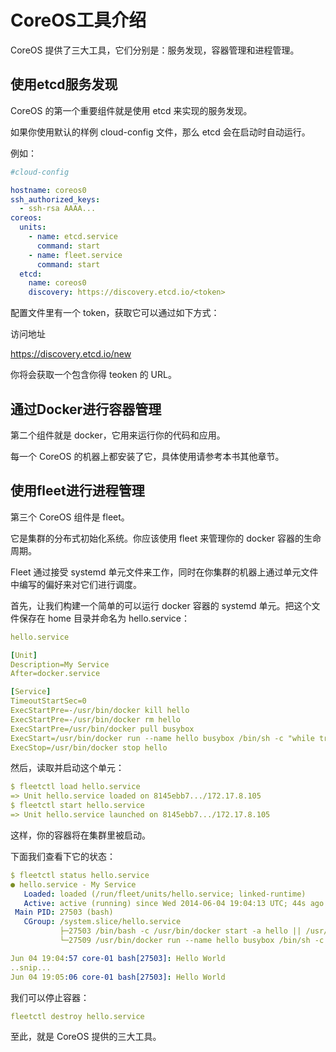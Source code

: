 # CoreOS工具介绍

CoreOS 提供了三大工具，它们分别是：服务发现，容器管理和进程管理。

## 使用etcd服务发现

CoreOS 的第一个重要组件就是使用 etcd 来实现的服务发现。

如果你使用默认的样例 cloud-config 文件，那么 etcd 会在启动时自动运行。

例如：

```yml
#cloud-config

hostname: coreos0
ssh_authorized_keys:
  - ssh-rsa AAAA...
coreos:
  units:
    - name: etcd.service
      command: start
    - name: fleet.service
      command: start
  etcd:
    name: coreos0
    discovery: https://discovery.etcd.io/<token>
```

配置文件里有一个 token，获取它可以通过如下方式：

访问地址

https://discovery.etcd.io/new

你将会获取一个包含你得 teoken 的 URL。

## 通过Docker进行容器管理

第二个组件就是 docker，它用来运行你的代码和应用。

每一个 CoreOS 的机器上都安装了它，具体使用请参考本书其他章节。

## 使用fleet进行进程管理

第三个 CoreOS 组件是 fleet。

它是集群的分布式初始化系统。你应该使用 fleet 来管理你的 docker 容器的生命周期。

Fleet 通过接受 systemd 单元文件来工作，同时在你集群的机器上通过单元文件中编写的偏好来对它们进行调度。

首先，让我们构建一个简单的可以运行 docker 容器的 systemd 单元。把这个文件保存在 home 目录并命名为 hello.service：

```yml
hello.service

[Unit]
Description=My Service
After=docker.service

[Service]
TimeoutStartSec=0
ExecStartPre=-/usr/bin/docker kill hello
ExecStartPre=-/usr/bin/docker rm hello
ExecStartPre=/usr/bin/docker pull busybox
ExecStart=/usr/bin/docker run --name hello busybox /bin/sh -c "while true; do echo Hello World; sleep 1; done"
ExecStop=/usr/bin/docker stop hello
```

然后，读取并启动这个单元：

```yml
$ fleetctl load hello.service
=> Unit hello.service loaded on 8145ebb7.../172.17.8.105
$ fleetctl start hello.service
=> Unit hello.service launched on 8145ebb7.../172.17.8.105
```

这样，你的容器将在集群里被启动。

下面我们查看下它的状态：

```yml
$ fleetctl status hello.service
● hello.service - My Service
   Loaded: loaded (/run/fleet/units/hello.service; linked-runtime)
   Active: active (running) since Wed 2014-06-04 19:04:13 UTC; 44s ago
 Main PID: 27503 (bash)
   CGroup: /system.slice/hello.service
           ├─27503 /bin/bash -c /usr/bin/docker start -a hello || /usr/bin/docker run --name hello busybox /bin/sh -c "while true; do echo Hello World; sleep 1; done"
           └─27509 /usr/bin/docker run --name hello busybox /bin/sh -c while true; do echo Hello World; sleep 1; done

Jun 04 19:04:57 core-01 bash[27503]: Hello World
..snip...
Jun 04 19:05:06 core-01 bash[27503]: Hello World
```

我们可以停止容器：

```yml
fleetctl destroy hello.service
```

至此，就是 CoreOS 提供的三大工具。
